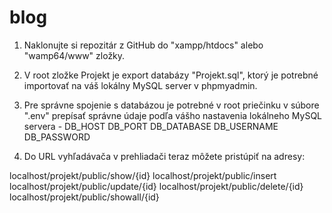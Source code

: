 # blog

1. Naklonujte si repozitár z GitHub do "xampp/htdocs" alebo "wamp64/www" zložky.

2. V root zložke Projekt je export databázy "Projekt.sql", ktorý je potrebné importovať na váš lokálny MySQL server v phpmyadmin.

3. Pre správne spojenie s databázou je potrebné v root priečinku v súbore ".env" prepísať správne údaje podľa vášho nastavenia lokálneho MySQL servera - 
DB_HOST
DB_PORT
DB_DATABASE
DB_USERNAME
DB_PASSWORD

4. Do URL vyhľadávača v prehliadači teraz môžete pristúpiť na adresy: 

localhost/projekt/public/show/{id}
localhost/projekt/public/insert
localhost/projekt/public/update/{id}
localhost/projekt/public/delete/{id}
localhost/projekt/public/showall/{id}
